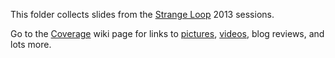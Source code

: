 This folder collects slides from the [Strange Loop](http://thestrangeloop.com) 2013 sessions.

Go to the [Coverage](https://github.com/strangeloop/StrangeLoop2013/wiki/Coverage) wiki page for links to [pictures](http://www.flickr.com/photos/strangeloop2013/sets/), [videos](http://www.infoq.com/conferences/strangeloop2013/), blog reviews, and lots more.
